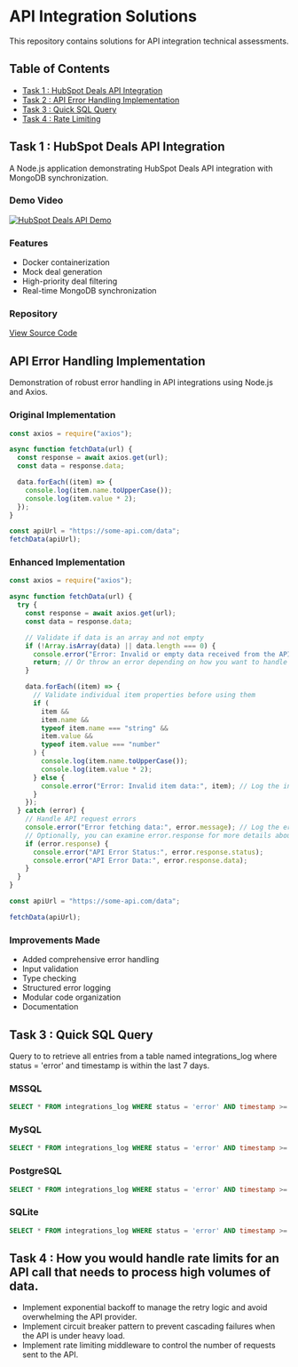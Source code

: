 # API Integration Solutions

This repository contains solutions for API integration technical assessments.

## Table of Contents

- [Task 1 : HubSpot Deals API Integration](#hubspot-deals-api-integration)
- [Task 2 : API Error Handling Implementation](#api-error-handling-implementation)
- [Task 3 : Quick SQL Query](#quick-sql-query)
- [Task 4 : Rate Limiting](#rate-limiting)

## Task 1 : HubSpot Deals API Integration

A Node.js application demonstrating HubSpot Deals API integration with MongoDB synchronization.

### Demo Video

[![HubSpot Deals API Demo](https://i.ytimg.com/vi/UJAnjpPIEkw/default.jpg)](https://youtu.be/UJAnjpPIEkw)

### Features

- Docker containerization
- Mock deal generation
- High-priority deal filtering
- Real-time MongoDB synchronization

### Repository

[View Source Code](https://github.com/moelahmady/9H-HubSpot-Deals-API-Integration.git)

## API Error Handling Implementation

Demonstration of robust error handling in API integrations using Node.js and Axios.

### Original Implementation

```javascript
const axios = require("axios");

async function fetchData(url) {
  const response = await axios.get(url);
  const data = response.data;

  data.forEach((item) => {
    console.log(item.name.toUpperCase());
    console.log(item.value * 2);
  });
}

const apiUrl = "https://some-api.com/data";
fetchData(apiUrl);
```

### Enhanced Implementation

```javascript
const axios = require("axios");

async function fetchData(url) {
  try {
    const response = await axios.get(url);
    const data = response.data;

    // Validate if data is an array and not empty
    if (!Array.isArray(data) || data.length === 0) {
      console.error("Error: Invalid or empty data received from the API.");
      return; // Or throw an error depending on how you want to handle it
    }

    data.forEach((item) => {
      // Validate individual item properties before using them
      if (
        item &&
        item.name &&
        typeof item.name === "string" &&
        item.value &&
        typeof item.value === "number"
      ) {
        console.log(item.name.toUpperCase());
        console.log(item.value * 2);
      } else {
        console.error("Error: Invalid item data:", item); // Log the invalid item for debugging
      }
    });
  } catch (error) {
    // Handle API request errors
    console.error("Error fetching data:", error.message); // Log the error message
    // Optionally, you can examine error.response for more details about the API error
    if (error.response) {
      console.error("API Error Status:", error.response.status);
      console.error("API Error Data:", error.response.data);
    }
  }
}

const apiUrl = "https://some-api.com/data";

fetchData(apiUrl);
```

### Improvements Made

- Added comprehensive error handling
- Input validation
- Type checking
- Structured error logging
- Modular code organization
- Documentation

## Task 3 : Quick SQL Query

Query to to retrieve all entries from a table named integrations_log where status = 'error' and timestamp is within the last 7 days.

### MSSQL

```sql
SELECT * FROM integrations_log WHERE status = 'error' AND timestamp >= DATEADD(day, -7, GETDATE());
```

### MySQL

```sql
SELECT * FROM integrations_log WHERE status = 'error' AND timestamp >= NOW() - INTERVAL 7 DAY;
```

### PostgreSQL

```sql
SELECT * FROM integrations_log WHERE status = 'error' AND timestamp >= NOW() - INTERVAL '7 days';
```

### SQLite

```sql
SELECT * FROM integrations_log WHERE status = 'error' AND timestamp >= DATETIME('now', '-7 days');
```

## Task 4 : How you would handle rate limits for an API call that needs to process high volumes of data.

- Implement exponential backoff to manage the retry logic and avoid overwhelming the API provider.
- Implement circuit breaker pattern to prevent cascading failures when the API is under heavy load.
- Implement rate limiting middleware to control the number of requests sent to the API.
